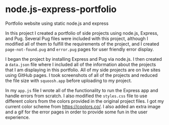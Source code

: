# node.js-express-portfolio
 Portfolio website using static node.js and express

In this project I created a portfolio of side projects using node.js, Express, and Pug. Several Pug files were included with this project, although I modified all of them to fulfill the requirements of the project, and I created `page-not-found.pug` and `error.pug` pages for user friendly error display. 

I began the project by installing Express and Pug via node.js. I then created a `data.json` file where I included all of the information about the projects that I am displaying in this portfolio. All of my side projects are on live sites using GitHub pages. I took screenshots of all of the projects and reduced the file size with `squoosh.app` before uploading to my project. 

In my `app.js` file I wrote all of the functionality to run the Express app and handle errors from scratch. I also modified the `styles.css` file to use different colors from the colors provided in the original project files. I got my current color scheme from https://coolors.co/. I also added an extra image and a gif for the error pages in order to provide some fun in the user experience. 